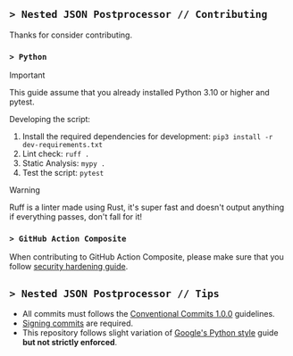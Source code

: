 ## `> Nested JSON Postprocessor // Contributing`

Thanks for consider contributing.

### `> Python`

> [!IMPORTANT]  
> This guide assume that you already installed Python 3.10 or higher and pytest.

Developing the script:

1. Install the required dependencies for development: `pip3 install -r dev-requirements.txt`
2. Lint check: `ruff .`
3. Static Analysis: `mypy .`
4. Test the script: `pytest`

> [!WARNING]  
> Ruff is a linter made using Rust, it's super fast and doesn't output anything if everything passes, don't fall for it!

### `> GitHub Action Composite`

When contributing to GitHub Action Composite, please make sure that you follow [security hardening guide](https://docs.github.com/en/actions/security-guides/security-hardening-for-github-actions).

## `> Nested JSON Postprocessor // Tips`

- All commits must follows the [Conventional Commits 1.0.0](https://www.conventionalcommits.org/en/v1.0.0/) guidelines.
- [Signing commits](https://docs.github.com/en/authentication/managing-commit-signature-verification/signing-commits) are required.
- This repository follows slight variation of [Google's Python style](https://google.github.io/styleguide/pyguide.html) guide **but not strictly enforced**.
